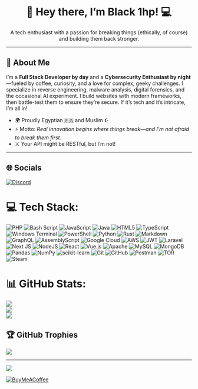 <div align="center">
  <h1>👋 Hey there, I’m Black 1hp! 💻</h1>
  <p>A tech enthusiast with a passion for breaking things (ethically, of course) and building them back stronger.</p>
</div>

---

## 🌟 About Me
I’m a **Full Stack Developer by day** and a **Cybersecurity Enthusiast by night**—fueled by coffee, curiosity, and a love for complex, geeky challenges. I specialize in reverse engineering, malware analysis, digital forensics, and the occasional AI experiment. I build websites with modern frameworks, then battle-test them to ensure they’re secure. If it’s tech and it’s intricate, I’m all in!  

- 🌍 Proudly Egyptian 🇪🇬 and Muslim ☪️  
- ⚡ Motto: *Real innovation begins where things break—and I’m not afraid to break them first.*  
- ⚔️ Your API might be RESTful, but I’m not!  

---


## 🌐 Socials
[![Discord](https://img.shields.io/badge/Discord-%237289DA.svg?logo=discord&logoColor=white)](https://discord.gg/0dqs)



# 💻 Tech Stack:
![PHP](https://img.shields.io/badge/php-%23777BB4.svg?style=plastic&logo=php&logoColor=white) ![Bash Script](https://img.shields.io/badge/bash_script-%23121011.svg?style=plastic&logo=gnu-bash&logoColor=white) ![JavaScript](https://img.shields.io/badge/javascript-%23323330.svg?style=plastic&logo=javascript&logoColor=%23F7DF1E) ![Java](https://img.shields.io/badge/java-%23ED8B00.svg?style=plastic&logo=openjdk&logoColor=white) ![HTML5](https://img.shields.io/badge/html5-%23E34F26.svg?style=plastic&logo=html5&logoColor=white) ![TypeScript](https://img.shields.io/badge/typescript-%23007ACC.svg?style=plastic&logo=typescript&logoColor=white) ![Windows Terminal](https://img.shields.io/badge/Windows%20Terminal-%234D4D4D.svg?style=plastic&logo=windows-terminal&logoColor=white) ![PowerShell](https://img.shields.io/badge/PowerShell-%235391FE.svg?style=plastic&logo=powershell&logoColor=white) ![Python](https://img.shields.io/badge/python-3670A0?style=plastic&logo=python&logoColor=ffdd54) ![Rust](https://img.shields.io/badge/rust-%23000000.svg?style=plastic&logo=rust&logoColor=white) ![Markdown](https://img.shields.io/badge/markdown-%23000000.svg?style=plastic&logo=markdown&logoColor=white) ![GraphQL](https://img.shields.io/badge/-GraphQL-E10098?style=plastic&logo=graphql&logoColor=white) ![AssemblyScript](https://img.shields.io/badge/assembly%20script-%23000000.svg?style=plastic&logo=assemblyscript&logoColor=white) ![Google Cloud](https://img.shields.io/badge/GoogleCloud-%234285F4.svg?style=plastic&logo=google-cloud&logoColor=white) ![AWS](https://img.shields.io/badge/AWS-%23FF9900.svg?style=plastic&logo=amazon-aws&logoColor=white) ![JWT](https://img.shields.io/badge/JWT-black?style=plastic&logo=JSON%20web%20tokens) ![Laravel](https://img.shields.io/badge/laravel-%23FF2D20.svg?style=plastic&logo=laravel&logoColor=white) ![Next JS](https://img.shields.io/badge/Next-black?style=plastic&logo=next.js&logoColor=white) ![NodeJS](https://img.shields.io/badge/node.js-6DA55F?style=plastic&logo=node.js&logoColor=white) ![React](https://img.shields.io/badge/react-%2320232a.svg?style=plastic&logo=react&logoColor=%2361DAFB) ![Vue.js](https://img.shields.io/badge/vue.js-%2335495e.svg?style=plastic&logo=vuedotjs&logoColor=%234FC08D) ![Apache](https://img.shields.io/badge/apache-%23D42029.svg?style=plastic&logo=apache&logoColor=white) ![MySQL](https://img.shields.io/badge/mysql-4479A1.svg?style=plastic&logo=mysql&logoColor=white) ![MongoDB](https://img.shields.io/badge/MongoDB-%234ea94b.svg?style=plastic&logo=mongodb&logoColor=white) ![Pandas](https://img.shields.io/badge/pandas-%23150458.svg?style=plastic&logo=pandas&logoColor=white) ![NumPy](https://img.shields.io/badge/numpy-%23013243.svg?style=plastic&logo=numpy&logoColor=white) ![scikit-learn](https://img.shields.io/badge/scikit--learn-%23F7931E.svg?style=plastic&logo=scikit-learn&logoColor=white) ![Git](https://img.shields.io/badge/git-%23F05033.svg?style=plastic&logo=git&logoColor=white) ![GitHub](https://img.shields.io/badge/github-%23121011.svg?style=plastic&logo=github&logoColor=white) ![Postman](https://img.shields.io/badge/Postman-FF6C37?style=plastic&logo=postman&logoColor=white) ![TOR](https://img.shields.io/badge/tor-%237E4798.svg?style=plastic&logo=tor-project&logoColor=white) ![Steam](https://img.shields.io/badge/steam-%23000000.svg?style=plastic&logo=steam&logoColor=white)
# 📊 GitHub Stats:
![](https://github-readme-stats.vercel.app/api?username=Black1hp&theme=chartreuse-dark&hide_border=false&include_all_commits=false&count_private=true)<br/>
![](https://nirzak-streak-stats.vercel.app/?user=Black1hp&theme=chartreuse-dark&hide_border=false)<br/>
![](https://github-readme-stats.vercel.app/api/top-langs/?username=Black1hp&theme=chartreuse-dark&hide_border=false&include_all_commits=false&count_private=true&layout=compact)

## 🏆 GitHub Trophies
![](https://github-profile-trophy.vercel.app/?username=Black1hp&theme=radical&no-frame=false&no-bg=false&margin-w=4)

---
[![](https://visitcount.itsvg.in/api?id=Black1hp&icon=0&color=11)](https://visitcount.itsvg.in)

[![BuyMeACoffee](https://img.shields.io/badge/Buy%20Me%20a%20Coffee-ffdd00?style=for-the-badge&logo=buy-me-a-coffee&logoColor=black)](https://buymeacoffee.com/buymeacoffee.com/black1hp) 

  
<!-- Proudly created with GPRM ( https://gprm.itsvg.in ) -->
